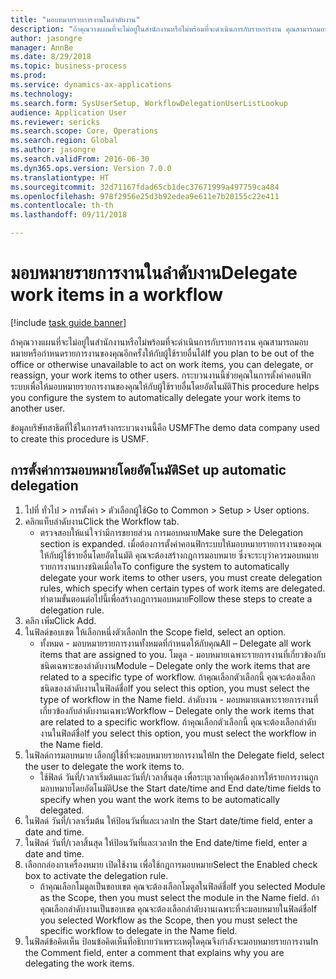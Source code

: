 ```yaml
--- 
title: "มอบหมายรายการงานในลำดับงาน"
description: "ถ้าคุณวางแผนที่จะไม่อยู่ในสำนักงานหรือไม่พร้อมที่จะดำเนินการกับรายการงาน คุณสามารถมอบหมายหรือกำหนดรายการงานของคุณอีกครั้งให้กับผู้ใช้รายอื่นได้"
author: jasongre
manager: AnnBe
ms.date: 8/29/2018
ms.topic: business-process
ms.prod: 
ms.service: dynamics-ax-applications
ms.technology: 
ms.search.form: SysUserSetup, WorkflowDelegationUserListLookup
audience: Application User
ms.reviewer: sericks
ms.search.scope: Core, Operations
ms.search.region: Global
ms.author: jasongre
ms.search.validFrom: 2016-06-30
ms.dyn365.ops.version: Version 7.0.0
ms.translationtype: HT
ms.sourcegitcommit: 32d71167fdad65cb1dec37671999a497759ca484
ms.openlocfilehash: 978f2956e25d3b92edea9e611e7b20155c22e411
ms.contentlocale: th-th
ms.lasthandoff: 09/11/2018

---
```

# <a name="delegate-work-items-in-a-workflow"></a><span data-ttu-id="d4bcf-103">มอบหมายรายการงานในลำดับงาน</span><span class="sxs-lookup"><span data-stu-id="d4bcf-103">Delegate work items in a workflow</span></span>

[!include [task guide banner](../../includes/task-guide-banner.md)]

<span data-ttu-id="d4bcf-104">ถ้าคุณวางแผนที่จะไม่อยู่ในสำนักงานหรือไม่พร้อมที่จะดำเนินการกับรายการงาน คุณสามารถมอบหมายหรือกำหนดรายการงานของคุณอีกครั้งให้กับผู้ใช้รายอื่นได้</span><span class="sxs-lookup"><span data-stu-id="d4bcf-104">If you plan to be out of the office or otherwise unavailable to act on work items, you can delegate, or reassign, your work items to other users.</span></span> <span data-ttu-id="d4bcf-105">กระบวนงานนี้ช่วยคุณในการตั้งค่าคอนฟิกระบบเพื่อให้มอบหมายรายการงานของคุณให้กับผู้ใช้รายอื่นโดยอัตโนมัติ</span><span class="sxs-lookup"><span data-stu-id="d4bcf-105">This procedure helps you configure the system to automatically delegate your work items to another user.</span></span>



<span data-ttu-id="d4bcf-106">ข้อมูลบริษัทสาธิตที่ใช้ในการสร้างกระบวนงานนี้คือ USMF</span><span class="sxs-lookup"><span data-stu-id="d4bcf-106">The demo data company used to create this procedure is USMF.</span></span>


## <a name="set-up-automatic-delegation"></a><span data-ttu-id="d4bcf-107">การตั้งค่าการมอบหมายโดยอัตโนมัติ</span><span class="sxs-lookup"><span data-stu-id="d4bcf-107">Set up automatic delegation</span></span>
1. <span data-ttu-id="d4bcf-108">ไปที่ ทั่วไป > การตั้งค่า > ตัวเลือกผู้ใช้</span><span class="sxs-lookup"><span data-stu-id="d4bcf-108">Go to Common > Setup > User options.</span></span>
2. <span data-ttu-id="d4bcf-109">คลิกแท็บลำดับงาน</span><span class="sxs-lookup"><span data-stu-id="d4bcf-109">Click the Workflow tab.</span></span>
    * <span data-ttu-id="d4bcf-110">ตรวจสอบให้แน่ใจว่ามีการขยายส่วน การมอบหมาย</span><span class="sxs-lookup"><span data-stu-id="d4bcf-110">Make sure the Delegation section is expanded.</span></span>    <span data-ttu-id="d4bcf-111">เมื่อต้องการตั้งค่าคอนฟิกระบบให้มอบหมายรายการงานของคุณให้กับผู้ใช้รายอื่นโดยอัตโนมัติ คุณจะต้องสร้างกฎการมอบหมาย ซึ่งจะระบุว่าควรมอบหมายรายการงานบางชนิดเมื่อใด</span><span class="sxs-lookup"><span data-stu-id="d4bcf-111">To configure the system to automatically delegate your work items to other users, you must create delegation rules, which specify when certain types of work items are delegated.</span></span> <span data-ttu-id="d4bcf-112">ทำตามขั้นตอนต่อไปนี้เพื่อสร้างกฎการมอบหมาย</span><span class="sxs-lookup"><span data-stu-id="d4bcf-112">Follow these steps to create a delegation rule.</span></span>  
3. <span data-ttu-id="d4bcf-113">คลิก เพิ่ม</span><span class="sxs-lookup"><span data-stu-id="d4bcf-113">Click Add.</span></span>
4. <span data-ttu-id="d4bcf-114">ในฟิลด์ขอบเขต ให้เลือกหนึ่งตัวเลือก</span><span class="sxs-lookup"><span data-stu-id="d4bcf-114">In the Scope field, select an option.</span></span>
    * <span data-ttu-id="d4bcf-115">ทั้งหมด - มอบหมายรายการงานทั้งหมดที่กำหนดให้กับคุณ</span><span class="sxs-lookup"><span data-stu-id="d4bcf-115">All – Delegate all work items that are assigned to you.</span></span>    <span data-ttu-id="d4bcf-116">โมดูล - มอบหมายเฉพาะรายการงานที่เกี่ยวข้องกับชนิดเฉพาะของลำดับงาน</span><span class="sxs-lookup"><span data-stu-id="d4bcf-116">Module – Delegate only the work items that are related to a specific type of workflow.</span></span> <span data-ttu-id="d4bcf-117">ถ้าคุณเลือกตัวเลือกนี้ คุณจะต้องเลือกชนิดของลำดับงานในฟิลด์ชื่อ</span><span class="sxs-lookup"><span data-stu-id="d4bcf-117">If you select this option, you must select the type of workflow in the Name field.</span></span>    <span data-ttu-id="d4bcf-118">ลำดับงาน - มอบหมายเฉพาะรายการงานที่เกี่ยวข้องกับลำดับงานเฉพาะ</span><span class="sxs-lookup"><span data-stu-id="d4bcf-118">Workflow – Delegate only the work items that are related to a specific workflow.</span></span> <span data-ttu-id="d4bcf-119">ถ้าคุณเลือกตัวเลือกนี้ คุณจะต้องเลือกลำดับงานในฟิลด์ชื่อ</span><span class="sxs-lookup"><span data-stu-id="d4bcf-119">If you select this option, you must select the workflow in the Name field.</span></span>  
5. <span data-ttu-id="d4bcf-120">ในฟิลด์การมอบหมาย เลือกผู้ใช้ที่จะมอบหมายรายการงานให้</span><span class="sxs-lookup"><span data-stu-id="d4bcf-120">In the Delegate field, select the user to delegate the work items to.</span></span>
    * <span data-ttu-id="d4bcf-121">ใช้ฟิลด์ วันที่/เวลาเริ่มต้นและวันที่/เวลาสิ้นสุด เพื่อระบุเวลาที่คุณต้องการให้รายการงานถูกมอบหมายโดยอัตโนมัติ</span><span class="sxs-lookup"><span data-stu-id="d4bcf-121">Use the Start date/time and End date/time fields to specify when you want the work items to be automatically delegated.</span></span>  
6. <span data-ttu-id="d4bcf-122">ในฟิลด์ วันที่/เวลาเริ่มต้น ให้ป้อนวันที่และเวลา</span><span class="sxs-lookup"><span data-stu-id="d4bcf-122">In the Start date/time field, enter a date and time.</span></span>
7. <span data-ttu-id="d4bcf-123">ในฟิลด์ วันที่/เวลาสิ้นสุด ให้ป้อนวันที่และเวลา</span><span class="sxs-lookup"><span data-stu-id="d4bcf-123">In the End date/time field, enter a date and time.</span></span>
8. <span data-ttu-id="d4bcf-124">เลือกกล่องกาเครื่องหมาย เปิดใช้งาน เพื่อใช้กฎการมอบหมาย</span><span class="sxs-lookup"><span data-stu-id="d4bcf-124">Select the Enabled check box to activate the delegation rule.</span></span>
    * <span data-ttu-id="d4bcf-125">ถ้าคุณเลือกโมดูลเป็นขอบเขต คุณจะต้องเลือกโมดูลในฟิลด์ชื่อ</span><span class="sxs-lookup"><span data-stu-id="d4bcf-125">If you selected Module as the Scope, then you must select the module in the Name field.</span></span>    <span data-ttu-id="d4bcf-126">ถ้าคุณเลือกลำดับงานเป็นขอบเขต คุณจะต้องเลือกลำดับงานเฉพาะที่จะมอบหมายในฟิลด์ชื่อ</span><span class="sxs-lookup"><span data-stu-id="d4bcf-126">If you selected Workflow as the Scope, then you must select the specific workflow to delegate in the Name field.</span></span>  
9. <span data-ttu-id="d4bcf-127">ในฟิลด์ข้อคิดเห็น ป้อนข้อคิดเห็นที่อธิบายว่าเพราะเหตุใดคุณจึงกำลังจะมอบหมายรายการงาน</span><span class="sxs-lookup"><span data-stu-id="d4bcf-127">In the Comment field, enter a comment that explains why you are delegating the work items.</span></span>


